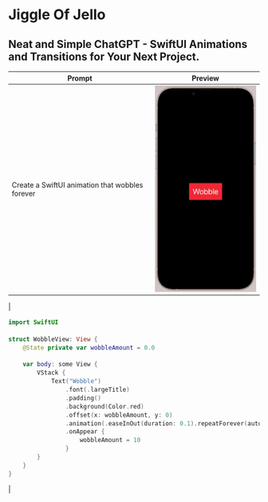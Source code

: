 # Jiggle Of Jello
## Neat and Simple ChatGPT - SwiftUI Animations and Transitions for Your Next Project. 

| Prompt | Preview |
|--------|---------|
| Create a SwiftUI animation that wobbles forever | ![Wobble](https://github.com/GetStream/JiggleOfJello/blob/main/Previews/wobble.png) |
| 
```swift
import SwiftUI

struct WobbleView: View {
    @State private var wobbleAmount = 0.0
    
    var body: some View {
        VStack {
            Text("Wobble")
                .font(.largeTitle)
                .padding()
                .background(Color.red)
                .offset(x: wobbleAmount, y: 0)
                .animation(.easeInOut(duration: 0.1).repeatForever(autoreverses: true), value: wobbleAmount)
                .onAppear {
                    wobbleAmount = 10
                }
        }
    }
} 
```
|







